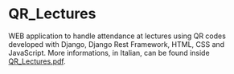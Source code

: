 # QR_Lectures
WEB application to handle attendance at lectures using QR codes developed with Django, Django Rest Framework, HTML, CSS and JavaScript. More informations, in Italian, can be found inside [QR_Lectures.pdf](QR_Lectures.pdf).
